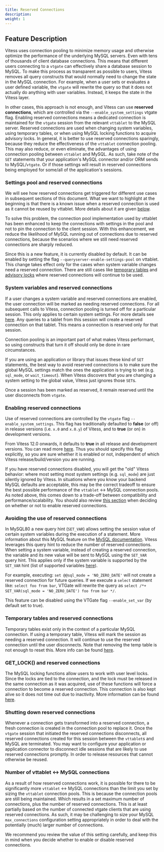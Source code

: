 ```yaml
---
title: Reserved Connections
description:
weight: 1
---
```


## Feature Description

Vitess uses connection pooling to minimize memory usage and otherwise
optimize the performance of the underlying MySQL servers. Even with 
tens of thousands of client database connections. This means that
different users connecting to a `vtgate` can effectively share a
database session to MySQL. To make this process as transparent as possible
to users, Vitess removes all query constructs that would normally
need to change the state in the MySQL connection. For example, when a user 
sets or evaluates a user defined variable, the `vtgate` will rewrite the query 
so that it does not actually do anything with user variables. Instead, it keeps 
the state in the Vitess layer.

In other cases, this approach is not enough, and Vitess can use 
**reserved connections**, which are controlled via the `--enable_system_settings` vtgate flag.
Enabling reserved connections means a dedicated connection is maintained for 
the `vtgate` session from the relevant `vttablet` to the MySQL server. Reserved 
connections are used when changing system variables, using temporary tables, 
or when using MySQL locking functions to acquire advisory locks. In general, it 
is better to use reserved connections sparingly, because they reduce the 
effectiveness of the `vttablet` connection pooling. This may also reduce, or even 
eliminate, the advantages of using connection pooling between `vttablet` and 
MySQL. As such, take note of the `SET` statements that your application's 
MySQL connector and/or ORM sends to MySQL/`vtgate`. Or if those settings will
result in reserved connections being employed for some/all of the application's
sessions.

### Settings pool and reserved connections

We will see how reserved connections get triggered for different use cases in subsequent sections of this document.
What we want to highlight at the beginning is that there is a known issue when a reserved connection is used as it cannot be reused by vttablet. More details about it are given [below](#number-of-vttablet---mysql-connections).

To solve this problem, the connection pool implementation used by vttablet has been enhanced to keep the connections with settings in the pool and not to pin the connection to the client session.
With this enhancement, we reduce the likelihood of MySQL running out of connections due to reserved connections, because the scenarios where we still need reserved connections are sharply reduced.

Since this is a new feature, it is currently disabled by default. It can be enabled by setting the flag `--queryserver-enable-settings-pool` on vttablet.
This change takes effect only for the cases when system variable changes need a reserved connection.
There are still cases like [temporary tables](#temporary-tables-and-reserved-connections) and [advisory locks](#get_lock-and-reserved-connections) where reserved connections will continue to be used.

### System variables and reserved connections

If a user changes a system variable and reserved connections are enabled, 
the user connection will be marked as needing reserved connections.
For all subsequent calls to Vitess, connection pooling is turned off for
a particular session. This only applies to certain system settings. For more
details see [here](../../../reference/query-serving/set-stmt/). Any queries to a
tablet from this session will create a reserved connection on that tablet. This 
means a connection is reserved only for that session.

Connection pooling is an important part of what makes Vitess performant, so
using constructs that turn it off should only be done in rare circumstances.

If you are using an application or library that issues these kind of `SET`
statements, the best way to avoid reserved connections is to make sure the
global MySQL settings match the ones the application is trying to set (e.g.
`sql_mode`, or `wait_timeout`). When Vitess discovers that you are changing
a system setting to the global value, Vitess just ignores those `SET`s.

Once a session has been marked as reserved, it remain reserved until the user
disconnects from `vtgate`.

### Enabling reserved connections

Use of reserved connections are controlled by the `vtgate` flag
`--enable_system_settings`.  This flag has traditionally defaulted to **false**
(or off) in release versions (i.e. `x.0` and `x.0.y`) of Vitess, and to
**true** (or on) in development versions. 

From Vitess 12.0 onwards, it defaults to **true** in all release and 
development versions. You can read more [here](https://github.com/vitessio/vitess/issues/9125). 
Thus you should specify this flag explicitly, so you are sure whether
it is enabled or not, independent of which Vitess release/build/version
you are running.

If you have reserved connections disabled, you will get the "old" Vitess behavior:
where most setting most system settings (e.g. `sql_mode`) are just silently
ignored by Vitess. In situations where you know your backend MySQL defaults
are acceptable, this may be the correct tradeoff to ensure the best possible
performance of the `vttablet` <-> MySQL connection pools. As noted above,
this comes down to a trade-off between compatibility and
performance/scalability. You should also review [this section](#number-of-vttablet---mysql-connections)
when deciding on whether or not to enable reserved connections.

### Avoiding the use of reserved connections

In MySQL80 a new query hint (`SET_VAR`) allows setting the session value of certain system variables during
the execution of a statement. More information about this MySQL feature on the
[MySQL documentation](https://dev.mysql.com/doc/refman/8.0/en/optimizer-hints.html#optimizer-hints-set-var).
Vitess leverages this query hint to reduce the number of reserved connections. When setting a system variable,
instead of creating a reserved connection, the variable and its new value will be sent to MySQL using the
`SET_VAR` query hint. This applies only if the system variable is supported by the `SET_VAR` hint
(list of supported variables [here](https://dev.mysql.com/doc/refman/8.0/en/server-system-variables.html)).


For example, executing: `set @@sql_mode = 'NO_ZERO_DATE'` will not create a reserved connection for future queries.
If we execute a `select` statement like: `select foo from bar`, VTGate will rewrite the query as 
`select /*+ SET_VAR(sql_mode = 'NO_ZERO_DATE') foo from bar */`.

This feature can be disabled using the VTGate flag `--enable_set_var` (by default set to true).

### Temporary tables and reserved connections

Temporary tables exist only in the context of a particular MySQL connection.
If using a temporary table, Vitess will mark the session as needing a
reserved connection. It will continue to use the reserved connection
until the user disconnects. Note that removing the temp table is not enough to reset this.
More info can be found [here](../../compatibility/mysql-compatibility/#temporary-tables).

### GET_LOCK() and reserved connections

The MySQL locking functions allow users to work with user level locks. Since
the locks are tied to the connection, and the lock must be released in the
same connection as it was acquired, use of these functions will force a
connection to become a reserved connection. This connection is also kept alive
so it does not time out due to inactivity.  More information can be found
[here](../../../reference/query-serving/locking-functions/).

### Shutting down reserved connections

Whenever a connection gets transformed into a reserved connection, a fresh
connection is created in the connection pool to replace it. Once the `vtgate`
session that initiated the reserved connections disconnects, all reserved
connections created for this session between the `vttablet`s and MySQL
are terminated. You may want to configure your application or application 
connector to disconnect idle sessions that are likely to use
reserved connections promptly. In order to release resources that cannot
otherwise be reused.

### Number of vttablet <-> MySQL connections

As a result of how reserved connections work, it is possible for there
to be significantly more `vttablet` <-> MySQL connections than the limit you
set by sizing the `vttablet` connection pools. This is because the connection
pools are still being maintained. Which results in a set maximum number of
connections, plus the number of reserved connections. This is at
least partially based on the number of connected vtgate clients that are using
reserved connections. As such, it may be challenging to size your MySQL
`max_connections` configuration setting appropriately in order to deal with the
potentially (much) larger number of connections.

We recommend you review the value of this setting carefully, and keep this
in mind when you decide whether to enable or disable reserved connections.
